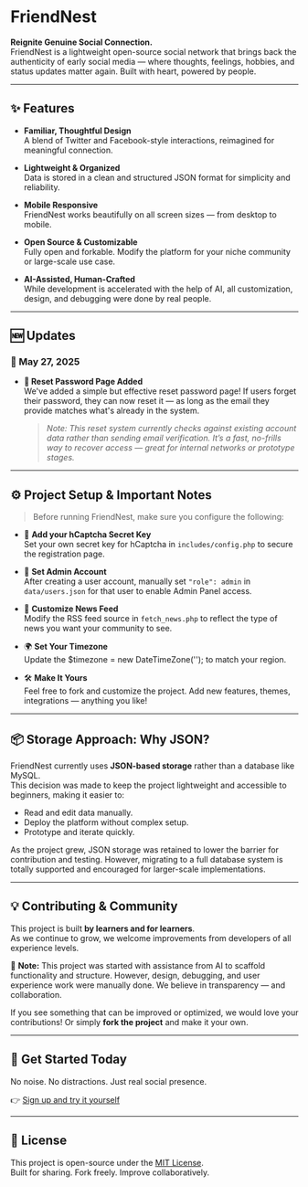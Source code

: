 # FriendNest

**Reignite Genuine Social Connection.**  
FriendNest is a lightweight open-source social network that brings back the authenticity of early social media — where thoughts, feelings, hobbies, and status updates matter again. Built with heart, powered by people.

---

## ✨ Features

- **Familiar, Thoughtful Design**  
  A blend of Twitter and Facebook-style interactions, reimagined for meaningful connection.

- **Lightweight & Organized**  
  Data is stored in a clean and structured JSON format for simplicity and reliability.

- **Mobile Responsive**  
  FriendNest works beautifully on all screen sizes — from desktop to mobile.

- **Open Source & Customizable**  
  Fully open and forkable. Modify the platform for your niche community or large-scale use case.

- **AI-Assisted, Human-Crafted**  
  While development is accelerated with the help of AI, all customization, design, and debugging were done by real people.

---

## 🆕 Updates

### 📅 May 27, 2025  
- **🔐 Reset Password Page Added**  
  We've added a simple but effective reset password page! If users forget their password, they can now reset it — as long as the email they provide matches what's already in the system.  
  > *Note: This reset system currently checks against existing account data rather than sending email verification. It’s a fast, no-frills way to recover access — great for internal networks or prototype stages.*

---

## ⚙️ Project Setup & Important Notes

> Before running FriendNest, make sure you configure the following:

- 🔐 **Add your hCaptcha Secret Key**  
  Set your own secret key for hCaptcha in `includes/config.php` to secure the registration page.

- 👤 **Set Admin Account**  
  After creating a user account, manually set `"role": admin` in `data/users.json` for that user to enable Admin Panel access.

- 📰 **Customize News Feed**  
  Modify the RSS feed source in `fetch_news.php` to reflect the type of news you want your community to see.

- 🌍 **Set Your Timezone**  
  Update the $timezone = new DateTimeZone(''); to match your region.

- 🛠 **Make It Yours**  
  Feel free to fork and customize the project. Add new features, themes, integrations — anything you like!

---

## 📦 Storage Approach: Why JSON?

FriendNest currently uses **JSON-based storage** rather than a database like MySQL.  
This decision was made to keep the project lightweight and accessible to beginners, making it easier to:
- Read and edit data manually.
- Deploy the platform without complex setup.
- Prototype and iterate quickly.

As the project grew, JSON storage was retained to lower the barrier for contribution and testing. However, migrating to a full database system is totally supported and encouraged for larger-scale implementations.

---

## 💡 Contributing & Community

This project is built **by learners and for learners**.  
As we continue to grow, we welcome improvements from developers of all experience levels.

📢 **Note:** This project was started with assistance from AI to scaffold functionality and structure. However, design, debugging, and user experience work were manually done. We believe in transparency — and collaboration.

If you see something that can be improved or optimized, we would love your contributions! Or simply **fork the project** and make it your own.

---

## 🚀 Get Started Today

No noise. No distractions. Just real social presence.

👉 [Sign up and try it yourself](https://friendnest.infy.uk)

---

## 🔗 License

This project is open-source under the [MIT License](https://friendnest.infy.uk/license.php).  
Built for sharing. Fork freely. Improve collaboratively.
